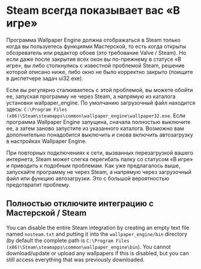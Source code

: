 # Steam всегда показывает вас «В игре»
Программа Wallpaper Engine должна отображаться в Steam только когда вы пользуетесь функциями Мастерской, то есть когда открыты обозреватель или редактор обоев (это требование Valve / Steam). Но если даже после закрытия всех окон вы по-прежнему в статусе «В игре», вы либо столкнулись с известной проблемой Steam, решение которой описано ниже, либо окно не было корректно закрыто (поищите в диспетчере задач ui32.exe).

Если вы регулярно сталкиваетесь с этой проблемой, вы можете обойти ее, запуская программу не через Steam, а напрямую из каталога установки wallpaper_engine. По умолчанию загрузочный файл находится здесь: `C:\Program Files (x86)\Steam\steamapps\common\wallpaper_engine\wallpaper32.exe`. Если программа Wallpaper Engine запущена, сначала полностью выключите ее, а затем заново запустите из указанного каталога. Возможно вам дополнительно понадобится выключить и снова включить автозагрузку в настройках Wallpaper Engine.

При повторных подключениях к сети, вызванных перезагрузкой вашего интернета, Steam может слегка перегибать палку со статусом «В игре» и приводить к подобным проблемам. Как уже предлагалось выше, запускайте программу не через Steam, а напрямую через загрузочный файл или функцию автозагрузки. Это с большой вероятностью предотвратит проблему.

## Полностью отключите интеграцию с Мастерской / Steam
You can disable the entire Steam integration by creating an empty text file named `nosteam.txt` and putting it into the `wallpaper_engine/bin` directory (by default the complete path is `C:\Program Files (x86)\Steam\steamapps\common\wallpaper_engine\bin`). You cannot download/update or upload any wallpapers if this is disabled, but you can still access everything that was previously downloaded. 